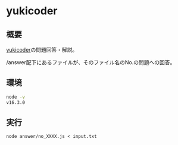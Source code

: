 # yukicoder
## 概要
[yukicoder](https://yukicoder.me/)の問題回答・解説。

/answer配下にあるファイルが、そのファイル名のNo.の問題への回答。

## 環境
```sh
node -v
v16.3.0
```

## 実行
```sh:jsファイル
node answer/no_XXXX.js < input.txt
```
